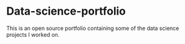 # Data-science-portfolio
This is an open source portfolio containing some of the data science projects I worked on.
